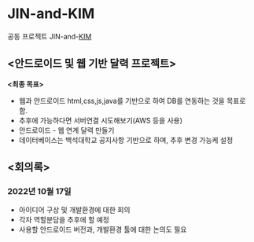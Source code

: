 # JIN-and-KIM 
공동 프로젝트 JIN-and-[KIM](https://github.com/rlagycks)
## <안드로이드 및 웹 기반 달력 프로젝트>

__<최종 목표>__  
- 웹과 안드로이드 html,css,js,java를 기반으로 하여 DB를 연동하는 것을 목표로 함.
- 추후에 가능하다면 서버연결 시도해보기(AWS 등을 사용)  
- 안드로이드 - 웹 연계 달력 만들기
- 데이터베이스는 백석대학교 공지사항 기반으로 하며, 추후 변경 가능케 설정  

## <회의록>
### 2022년 10월 17일
- 아이디어 구상 및 개발환경에 대한 회의   
- 각자 역할분담을 추후에 할 예정  
- 사용할 안드로이드 버전과, 개발환경 툴에 대한 논의도 필요  

